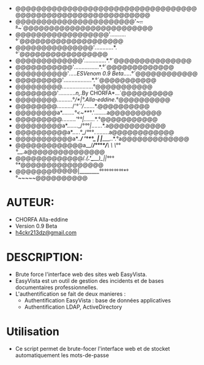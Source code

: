  - @@@@@@@@@@@@@@@@@@@@@@@@@@@@@@@@@@@@@@@@@@@@@@@@@@@@@@@@@@@@@
 - @@@@@@@@@@@@@@@@@@@@@@@'~~~*.*.°~~~`@@@@@@@@@@@@@@@@@@@@@@@@@
 - @@@@@@@@@@@@@@@@@@'*.*.*.*.*.*.*.*.*.*.°`@@@@@@@@@@@@@@@@@@@@
 - @@@@@@@@@@@@@@@'*.*.*.*.*.*.*.*.*.*.*.*.*.°`@@@@@@@@@@@@@@@@@
 - @@@@@@@@@@@@@'*.*.*.*.*.*.*.*.*.*.*.*.*.*.*.°`@@@@@@@@@@@@@@@
 - @@@@@@@@@@@'*.*.*.*.*.*.*.*.*.*.*.*.*.*.*.*.*.°`@@@@@@@@@@@@@
 - @@@@@@@@@@'*.*.*.*.*.ESVenom 0.9 Beta*.*.*.*.*.°`@@@@@@@@@@@@
 - @@@@@@@@@'*.*.*.*.*.*.*.*.*.*.*.*.*.*.*.*.*.*.*.°`@@@@@@@@@@@
 - @@@@@@@@@*.*.*.*.*.*.*.*.*.*.*.*.*.*.*.*.*.*.*.*.°@@@@@@@@@@@
 - @@@@@@@@'*.*.*.*.*.*.*.*.*.*.*.n,*.By CHORFA*.*.*.`@@@@@@@@@@
 - @@@@@@@@*.*.*.*.*.*.*.*.*.*.°_/*|°_*.Alla-eddine*.°@@@@@@@@@@
 - @@@@@@@@*.*.*.*.*.*.*.*.*.*./'*°`'/*.*.*.*.*.*.*.*.@@@@@@@@@@
 - @@@@@@@@a*.*.*.*.*.*.*.*.°<~**°*.'*.*.*.*.*.*.*.*.a@@@@@@@@@@
 - @@@@@@@@@*.*.*.*.*.*.*.*.*.'*°*°|*.*.*.*.*.*.*.*.°@@@@@@@@@@@
 - @@@@@@@@@a*.*.*.*.*.*.*._/°*°*°*|*.*.*.*.*.*.*.*.a@@@@@@@@@@@
 - @@@@@@@@@@a*.*.*.*.*.°_/*°*°*°`.`*.*.*.*.*.*.*..a@@@@@@@@@@@@
 - @@@@@@@@@@@a*.*.*____/ '°*°\__ | |______*.*.*.°a@@@@@@@@@@@@@
 - @@@@@@@@@@@@@a__/___/°*°*°*/__\ \ \°*°*°\___.a@@@@@@@@@@@@@@@
 - @@@@@@@@@@@@@/*.(___.'\_______)\_|_|°*°*°*°*\@@@@@@@@@@@@@@@@
 - @@@@@@@@@@@@|\________*°*°*°*°*°*°*°*°*°*°*°°~~~~~\@@@@@@@@@@

# AUTEUR:
 - CHORFA Alla-eddine
 - Version 0.9 Beta
 - h4ckr213dz@gmail.com

# DESCRIPTION:
 - Brute force l'interface web des sites web EasyVista.
 - EasyVista est un outil de gestion des incidents et de bases documentaires professionnelles.
 - L'authentification se fait de deux manieres :
	 - Authentification EasyVista : base de données applicatives
	 - Authentification LDAP, ActiveDirectory

# Utilisation
 - Ce script permet de brute-focer l'interface web et de stocket automatiquement les mots-de-passe
